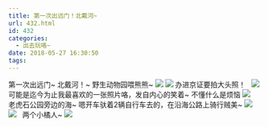 ```yaml
---
title: 第一次出远门！北戴河~
url: 432.html
id: 432
categories:
  - 出去玩咯~
date: 2018-05-27 16:30:50
tags:
---
```


第一次出远门~ 北戴河！~ 野生动物园喂熊熊~ [![](http://www.binkatherine.com/wordpress/wp-content/uploads/2018/08/IMG_2180-300x225.jpg)](http://www.binkatherine.com/wordpress/wp-content/uploads/2018/08/IMG_2180.jpg) [![](http://www.binkatherine.com/wordpress/wp-content/uploads/2018/08/IMG_2186-300x225.jpg)](http://www.binkatherine.com/wordpress/wp-content/uploads/2018/08/IMG_2186.jpg) 办进京证要拍大头照！   [![](http://www.binkatherine.com/wordpress/wp-content/uploads/2018/08/IMG_2201-300x225.jpg)](http://www.binkatherine.com/wordpress/wp-content/uploads/2018/08/IMG_2201.jpg) 可能是迄今为止我最喜欢的一张照片咯，发自内心的笑着~ 不懂什么是烦恼 [![](http://www.binkatherine.com/wordpress/wp-content/uploads/2018/08/IMG_2211-225x300.jpg)](http://www.binkatherine.com/wordpress/wp-content/uploads/2018/08/IMG_2211.jpg)   老虎石公园旁边的海~ 嗯开车驮着2辆自行车去的，在沿海公路上骑行贼美~ [![](http://www.binkatherine.com/wordpress/wp-content/uploads/2018/08/IMG_2212-300x225.jpg)](http://www.binkatherine.com/wordpress/wp-content/uploads/2018/08/IMG_2212.jpg) [![](http://www.binkatherine.com/wordpress/wp-content/uploads/2018/08/IMG_2213-300x225.jpg)](http://www.binkatherine.com/wordpress/wp-content/uploads/2018/08/IMG_2213.jpg)   两个小橘人~ [![](http://www.binkatherine.com/wordpress/wp-content/uploads/2018/08/IMG_2214-225x300.jpg)](http://www.binkatherine.com/wordpress/wp-content/uploads/2018/08/IMG_2214.jpg)